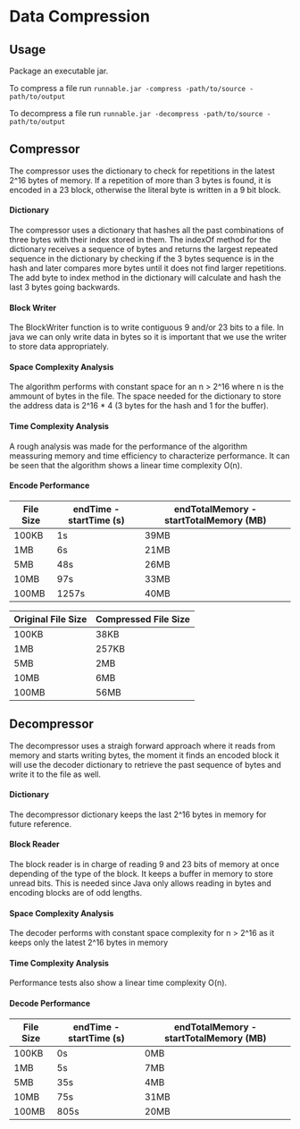 # Data Compression

## Usage
Package an executable jar.

To compress a file run `runnable.jar -compress -path/to/source -path/to/output`

To decompress a file run `runnable.jar -decompress -path/to/source -path/to/output`

## Compressor
The compressor uses the dictionary to check for repetitions in the latest 2^16 bytes of memory. If a repetition of more than 3 bytes is found, it is encoded in a 23 block, otherwise the literal byte is written in a 9 bit block.

#### Dictionary
The compressor uses a dictionary that hashes all the past combinations of three bytes with their index stored in them. The indexOf method for the dictionary receives a sequence of bytes and returns the largest repeated sequence in the dictionary by checking if the 3 bytes sequence is in the hash and later compares more bytes until it does not find larger repetitions. The add byte to index method in the dictionary will calculate and hash the last 3 bytes going backwards.

#### Block Writer
The BlockWriter function is to write contiguous 9 and/or 23 bits to a file. 
In java we can only write data in bytes so it is important that we use the writer to store data appropriately.

#### Space Complexity Analysis
The algorithm performs with constant space for an n > 2^16 where n is the ammount of bytes in the file. The space needed for the dictionary to store the address data is 2^16 * 4 (3 bytes for the hash and 1 for the buffer).


#### Time Complexity Analysis
A rough analysis was made for the performance of the algorithm meassuring memory and time efficiency to characterize performance. It can be seen that the algorithm shows a linear time complexity O(n).

#### Encode Performance

| File Size  | endTime - startTime (s)  | endTotalMemory - startTotalMemory (MB) |
| --- | --- | --- |
| 100KB | 1s | 39MB |
| 1MB | 6s | 21MB |
| 5MB | 48s | 26MB |
| 10MB | 97s | 33MB |
| 100MB | 1257s | 40MB |


| Original File Size  | Compressed File Size  |
| --- | --- |
| 100KB | 38KB |
| 1MB | 257KB |
| 5MB | 2MB |
| 10MB | 6MB |
| 100MB | 56MB |


## Decompressor
The decompressor uses a straigh forward approach where it reads from memory and starts writing bytes, the moment it finds an encoded block it will use the decoder dictionary to retrieve the past sequence of bytes and write it to the file as well.

#### Dictionary
The decompressor dictionary keeps the last 2^16 bytes in memory for future reference.

#### Block Reader
The block reader is in charge of reading 9 and 23 bits of memory at once depending of the type of the block. It keeps a buffer in memory to store unread bits. This is needed since Java only allows reading in bytes and encoding blocks are of odd lengths.

#### Space Complexity Analysis
The decoder performs with constant space complexity for n > 2^16 as it keeps only the latest 2^16 bytes in memory


#### Time Complexity Analysis
Performance tests also show a linear time complexity O(n).

#### Decode Performance

| File Size  | endTime - startTime (s)  | endTotalMemory - startTotalMemory (MB) |
| --- | --- | --- |
| 100KB | 0s | 0MB |
| 1MB | 5s | 7MB |
| 5MB | 35s | 4MB |
| 10MB | 75s | 31MB |
| 100MB | 805s | 20MB |


